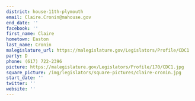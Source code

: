 ```yaml
---
district: house-11th-plymouth
email: Claire.Cronin@mahouse.gov
end_date: ''
facebook: ''
first_name: Claire
hometown: Easton
last_name: Cronin
malegislature_url: https://malegislature.gov/Legislators/Profile/CDC1
party: D
phone: (617) 722-2396
picture: https://malegislature.gov/Legislators/Profile/170/CDC1.jpg
square_picture: /img/legislators/square-pictures/claire-cronin.jpg
start_date: ''
twitter: ''
website: ''
---
```

